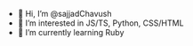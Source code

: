 - 👋 Hi, I’m @sajjadChavush
- 👀 I’m interested in JS/TS, Python, CSS/HTML
- 🌱 I’m currently learning Ruby

